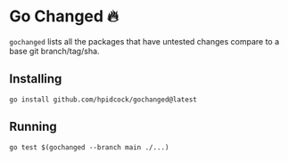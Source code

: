 # Go Changed :fire:

`gochanged` lists all the packages that have untested changes compare to a base git branch/tag/sha.

## Installing

`go install github.com/hpidcock/gochanged@latest`

## Running

`go test $(gochanged --branch main ./...)`

